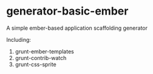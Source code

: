 # generator-basic-ember
A simple ember-based application scaffolding generator

Including:
1. grunt-ember-templates 
2. grunt-contrib-watch 
3. grunt-css-sprite
